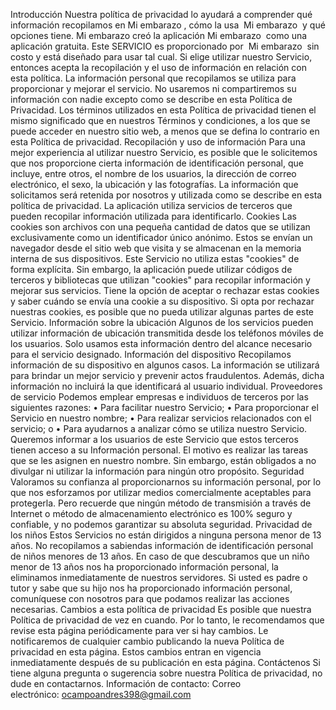 Introducción
Nuestra política de privacidad lo ayudará a comprender qué información recopilamos en Mi embarazo , cómo la usa  Mi embarazo  y qué opciones tiene. Mi embarazo creó la aplicación Mi embarazo  como una aplicación gratuita. Este SERVICIO es proporcionado por  Mi embarazo  sin costo y está diseñado para usar tal cual. Si elige utilizar nuestro Servicio, entonces acepta la recopilación y el uso de información en relación con esta política. La información personal que recopilamos se utiliza para proporcionar y mejorar el servicio. No usaremos ni compartiremos su información con nadie excepto como se describe en esta Política de Privacidad.
Los términos utilizados en esta Política de privacidad tienen el mismo significado que en nuestros Términos y condiciones, a los que se puede acceder en nuestro sitio web, a menos que se defina lo contrario en esta Política de privacidad.
Recopilación y uso de información
Para una mejor experiencia al utilizar nuestro Servicio, es posible que le solicitemos que nos proporcione cierta información de identificación personal, que incluye, entre otros, el nombre de los usuarios, la dirección de correo electrónico, el sexo, la ubicación y las fotografías. La información que solicitamos será retenida por nosotros y utilizada como se describe en esta política de privacidad.
La aplicación utiliza servicios de terceros que pueden recopilar información utilizada para identificarlo.
Cookies
Las cookies son archivos con una pequeña cantidad de datos que se utilizan exclusivamente como un identificador único anónimo. Estos se envían un navegador desde el sitio web que visita y se almacenan en la memoria interna de sus dispositivos.
Este Servicio no utiliza estas "cookies" de forma explícita. Sin embargo, la aplicación puede utilizar códigos de terceros y bibliotecas que utilizan "cookies" para recopilar información y mejorar sus servicios. Tiene la opción de aceptar o rechazar estas cookies y saber cuándo se envía una cookie a su dispositivo. Si opta por rechazar nuestras cookies, es posible que no pueda utilizar algunas partes de este Servicio.
Información sobre la ubicación
Algunos de los servicios pueden utilizar información de ubicación transmitida desde los teléfonos móviles de los usuarios. Solo usamos esta información dentro del alcance necesario para el servicio designado.
Información del dispositivo
Recopilamos información de su dispositivo en algunos casos. La información se utilizará para brindar un mejor servicio y prevenir actos fraudulentos. Además, dicha información no incluirá la que identificará al usuario individual.
Proveedores de servicio
Podemos emplear empresas e individuos de terceros por las siguientes razones:
    • Para facilitar nuestro Servicio;
    • Para proporcionar el Servicio en nuestro nombre;
    • Para realizar servicios relacionados con el servicio; o
    • Para ayudarnos a analizar cómo se utiliza nuestro Servicio.
Queremos informar a los usuarios de este Servicio que estos terceros tienen acceso a su Información personal. El motivo es realizar las tareas que se les asignen en nuestro nombre. Sin embargo, están obligados a no divulgar ni utilizar la información para ningún otro propósito.
Seguridad
Valoramos su confianza al proporcionarnos su información personal, por lo que nos esforzamos por utilizar medios comercialmente aceptables para protegerla. Pero recuerde que ningún método de transmisión a través de Internet o método de almacenamiento electrónico es 100% seguro y confiable, y no podemos garantizar su absoluta seguridad.
Privacidad de los niños
Estos Servicios no están dirigidos a ninguna persona menor de 13 años. No recopilamos a sabiendas información de identificación personal de niños menores de 13 años. En caso de que descubramos que un niño menor de 13 años nos ha proporcionado información personal, la eliminamos inmediatamente de nuestros servidores. Si usted es padre o tutor y sabe que su hijo nos ha proporcionado información personal, comuníquese con nosotros para que podamos realizar las acciones necesarias.
Cambios a esta política de privacidad
Es posible que nuestra Política de privacidad de vez en cuando. Por lo tanto, le recomendamos que revise esta página periódicamente para ver si hay cambios. Le notificaremos de cualquier cambio publicando la nueva Política de privacidad en esta página. Estos cambios entran en vigencia inmediatamente después de su publicación en esta página.
Contáctenos
Si tiene alguna pregunta o sugerencia sobre nuestra Política de privacidad, no dude en contactarnos.
Información de contacto:
Correo electrónico: ocampoandres398@gmail.com
